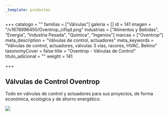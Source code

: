```yaml
---
_template: productos
---
```







+++
catalogo = ""
familias = ["Válvulas"]
galeria = []
id = 141
imagen = "/v1678996450/Oventrop_ciflqd.png"
industrias = ["Alimentos y Bebidas", "Energía", "Industria Pesada", "Química", "Ingenios"]
marcas = ["Oventrop"]
meta_description = "Válvulas de control, actuadores"
meta_keywords = "Válvulas de control, actuadores, válvulas 3 vías, racores, HVAC, Belimo"
taxonomyCover = false
title = "Oventrop - Válvulas de Control"
titulo_adicional = ""
weight = 141

+++
## Válvulas de Control Oventrop

Todo en válvulas de control y actuadores para sus proyectos, de forma económica, ecológica y de ahorro energético.

![](https://res.cloudinary.com/novatec/v1678995681/unnamed_6_bznahy_lxjyfr.png)

